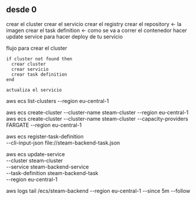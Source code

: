 ## 

## desde 0
crear el cluster
crear el servicio
crear el registry
crear el repository <- la imagen
crear el task definition <- como se va a correr el contenedor
hacer update service para hacer deploy de tu servicio

flujo para crear el cluster
```
if cluster not found then
  crear cluster
  crear servicio
  crear task definition
end

actualiza el servicio
```
aws ecs list-clusters --region eu-central-1

aws ecs create-cluster --cluster-name steam-cluster --region eu-central-1
aws ecs create-cluster --cluster-name steam-cluster --capacity-providers FARGATE --region eu-central-1

aws ecs register-task-definition \
  --cli-input-json file://steam-backend-task.json

aws ecs update-service \
  --cluster steam-cluster \
  --service steam-backend-service \
  --task-definition steam-backend-task \
  --region eu-central-1

aws logs tail /ecs/steam-backend --region eu-central-1 --since 5m --follow